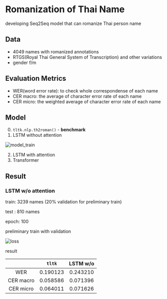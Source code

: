 # Romanization of Thai Name

developing Seq2Seq model that can romanize Thai person name 

## Data

- 4049 names with romanized annotations
- RTGS(Royal Thai General System of Transcription) and other variations
- gender f/m

## Evaluation Metrics

- WER(word error rate): to check whole correspondense of each name
- CER macro: the average of character error rate of each name 
- CER micro: the weighted average of character error rate of each name 

## Model

0. `tltk.nlp.th2roman()` - **benchmark**
1. LSTM without attention

![model_train](https://user-images.githubusercontent.com/44984892/174532893-8ff54723-457a-4a33-a12c-c437d9e78934.png)

2. LSTM with attention
3. Transformer

## Result
### LSTM w/o attention 
train: 3239 names (20% validation for preliminary train)

test :  810 names

epoch: 100

preliminary train with validation

![loss](https://user-images.githubusercontent.com/44984892/174543126-0d9923db-9dd9-4c58-bcb0-92e152c2b7b7.png)

result 

||`tltk`|LSTM w/o|
|:-:|:-:|:-:|
|WER|0.190123|0.243210|
|CER macro|0.058586|0.071396|
|CER micro|0.064011|0.071626|
